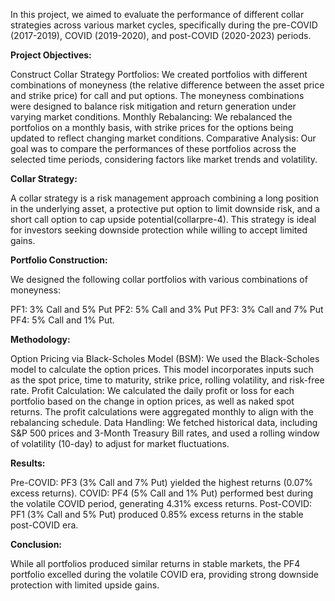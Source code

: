 In this project, we aimed to evaluate the performance of different collar strategies across various market cycles, specifically during the pre-COVID (2017-2019), COVID (2019-2020), and post-COVID (2020-2023) periods​.

**Project Objectives:**

Construct Collar Strategy Portfolios: We created portfolios with different combinations of moneyness (the relative difference between the asset price and strike price) for call and put options. The moneyness combinations were designed to balance risk mitigation and return generation under varying market conditions.
Monthly Rebalancing: We rebalanced the portfolios on a monthly basis, with strike prices for the options being updated to reflect changing market conditions​.
Comparative Analysis: Our goal was to compare the performances of these portfolios across the selected time periods, considering factors like market trends and volatility​.

**Collar Strategy:**

A collar strategy is a risk management approach combining a long position in the underlying asset, a protective put option to limit downside risk, and a short call option to cap upside potential​(collarpre-4).
This strategy is ideal for investors seeking downside protection while willing to accept limited gains.

**Portfolio Construction:**

We designed the following collar portfolios with various combinations of moneyness:

PF1: 3% Call and 5% Put
PF2: 5% Call and 3% Put
PF3: 3% Call and 7% Put
PF4: 5% Call and 1% Put​.

**Methodology:**

Option Pricing via Black-Scholes Model (BSM): We used the Black-Scholes model to calculate the option prices. This model incorporates inputs such as the spot price, time to maturity, strike price, rolling volatility, and risk-free rate​.
Profit Calculation: We calculated the daily profit or loss for each portfolio based on the change in option prices, as well as naked spot returns. The profit calculations were aggregated monthly to align with the rebalancing schedule​.
Data Handling: We fetched historical data, including S&P 500 prices and 3-Month Treasury Bill rates, and used a rolling window of volatility (10-day) to adjust for market fluctuations​.

**Results:**

Pre-COVID: PF3 (3% Call and 7% Put) yielded the highest returns (0.07% excess returns)​.
COVID: PF4 (5% Call and 1% Put) performed best during the volatile COVID period, generating 4.31% excess returns​.
Post-COVID: PF1 (3% Call and 5% Put) produced 0.85% excess returns in the stable post-COVID era​.

**Conclusion:**

While all portfolios produced similar returns in stable markets, the PF4 portfolio excelled during the volatile COVID era, providing strong downside protection with limited upside gains​.
